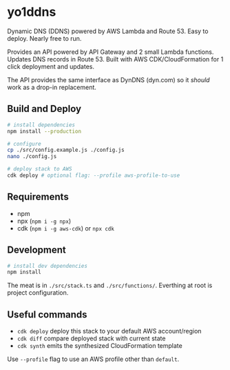 # yo1ddns

Dynamic DNS (DDNS) powered by AWS Lambda and Route 53. Easy to deploy. Nearly free to run.

Provides an API powered by API Gateway and 2 small Lambda functions. Updates DNS records in Route 53. Built with AWS CDK/CloudFormation for 1 click deployment and updates.

The API provides the same interface as DynDNS (dyn.com) so it *should* work as a drop-in replacement.


## Build and Deploy

```bash
# install dependencies
npm install --production

# configure
cp ./src/config.example.js ./config.js
nano ./config.js

# deploy stack to AWS
cdk deploy # optional flag: --profile aws-profile-to-use
```

## Requirements

 - npm
 - npx (`npm i -g npx`)
 - cdk (`npm i -g aws-cdk`) or `npx cdk`

## Development

```bash
# install dev dependencies
npm install
```

The meat is in `./src/stack.ts` and `./src/functions/`. Everthing at root is project configuration.

## Useful commands

 - `cdk deploy`  deploy this stack to your default AWS account/region
 - `cdk diff`    compare deployed stack with current state
 - `cdk synth`   emits the synthesized CloudFormation template

Use `--profile` flag to use an AWS profile other than `default`.